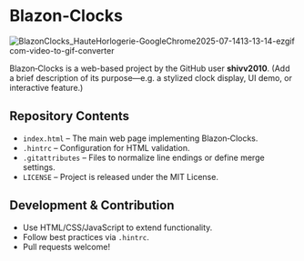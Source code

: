 # Blazon‑Clocks
![BlazonClocks_HauteHorlogerie-GoogleChrome2025-07-1413-13-14-ezgif com-video-to-gif-converter](https://github.com/user-attachments/assets/10056271-6e19-4394-a194-4108cec16bc8)

Blazon‑Clocks is a web-based project by the GitHub user **shivv2010**. (Add a brief description of its purpose—e.g. a stylized clock display, UI demo, or interactive feature.)

## Repository Contents

- `index.html` – The main web page implementing Blazon‑Clocks.
- `.hintrc` – Configuration for HTML validation.
- `.gitattributes` – Files to normalize line endings or define merge settings.
- `LICENSE` – Project is released under the MIT License.

## Development & Contribution

* Use HTML/CSS/JavaScript to extend functionality.
* Follow best practices via `.hintrc`.
* Pull requests welcome!



